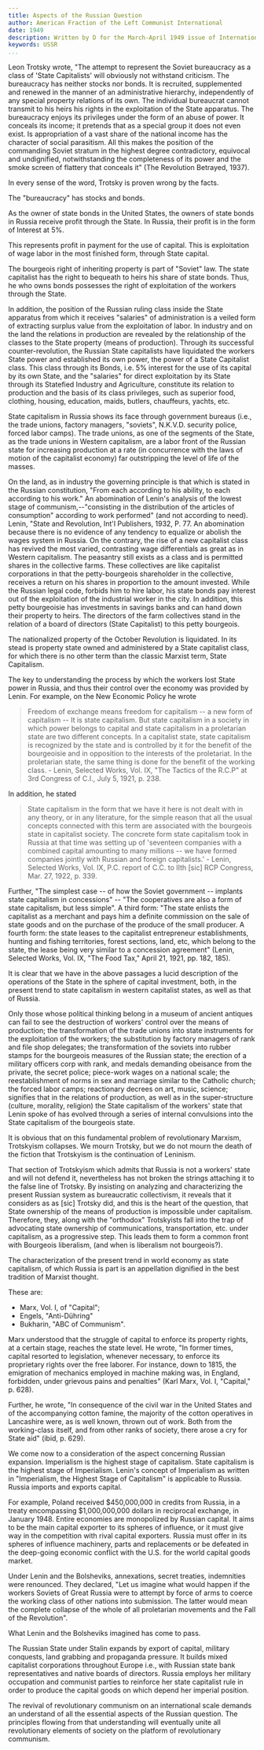 ```yaml
---
title: Aspects of the Russian Question
author: American Fraction of the Left Communist International
date: 1949
description: Written by D for the March-April 1949 issue of International Bulletin, the publication of the American Fraction of the Left Communist International. Some errors in the text below were present in the original.
keywords: USSR
...
```


Leon Trotsky wrote, "The attempt to represent the Soviet bureaucracy as
a class of 'State Capitalists' will obviously not withstand criticism.
The bureaucracy has neither stocks nor bonds. It is recruited,
supplemented and renewed in the manner of an administrative hierarchy,
independently of any special property relations of its own. The
individual bureaucrat cannot transmit to his heirs his rights in the
exploitation of the State apparatus. The bureaucracy enjoys its
privileges under the form of an abuse of power. It conceals its income;
it pretends that as a special group it does not even exist. Is
appropriation of a vast share of the national income has the character
of social parasitism. All this makes the position of the commanding
Soviet stratum in the highest degree contradictory, equivocal and
undignified, notwithstanding the completeness of its power and the smoke
screen of flattery that conceals it" (The Revolution Betrayed, 1937).

In every sense of the word, Trotsky is proven wrong by the facts.

The "bureaucracy" has stocks and bonds.

As the owner of state bonds in the United States, the owners of state
bonds in Russia receive profit through the State. In Russia, their
profit is in the form of Interest at 5%.

This represents profit in payment for the use of capital. This is
exploitation of wage labor in the most finished form, through State
capital.

The bourgeois right of inheriting property is part of "Soviet" law. The
state capitalist has the right to bequeath to heirs his share of state
bonds. Thus, he who owns bonds possesses the right of exploitation
of the workers through the State.

In addition, the position of the Russian ruling class inside the State
apparatus from which it receives "salaries" of administration is a
veiled form of extracting surplus value from the exploitation of labor.
In industry and on the land the relations in production are revealed by
the relationship of the classes to the State property (means of
production). Through its successful counter-revolution, the Russian
State capitalists have liquidated the workers State power and
established its own power, the power of a State Capitalist class. This
class through its Bonds, i.e. 5% interest for the use of its capital by
its own State, and the "salaries" for direct exploitation by its State
through its Statefied Industry and Agriculture, constitute its relation
to production and the basis of its class privileges, such as superior
food, clothing, housing, education, maids, butlers, chauffeurs, yachts,
etc.

State capitalism in Russia shows its face through government bureaus
(i.e., the trade unions, factory managers, "soviets", N.K.V.D. security
police, forced labor camps). The trade unions, as one of the segments of
the State, as the trade unions in Western capitalism, are a labor front
of the Russian state for increasing production at a rate (in concurrence
with the laws of motion of the capitalist economy) far outstripping the
level of life of the masses.

On the land, as in industry the governing principle is that which is
stated in the Russian constitution, "From each according to his ability,
to each according to his work." An abomination of Lenin's analysis of
the lowest stage of communism,--"consisting in the distribution of the
articles of consumption" according to work performed" (and not according
to need). Lenin, "State and Revolution, Int'l Publishers, 1932, P. 77.
An abomination because there is no evidence of any tendency to equalize
or abolish the wages system in Russia. On the contrary, the rise of a
new capitalist class has revived the most varied, contrasting wage
differentials as great as in Western capitalism. The peasantry
still exists as a class and is permitted shares in the collective farms.
These collectives are like capitalist corporations in that the
petty-bourgeois shareholder in the collective, receives a return on his
shares in proportion to the amount invested. While the Russian legal
code, forbids him to hire labor, his state bonds pay interest out of the
exploitation of the industrial worker in the city. In addition, this
petty bourgeoisie has investments in savings banks and can hand down
their property to heirs. The directors of the farm collectives stand in
the relation of a board of directors (State Capitalist) to this petty
bourgeois.

The nationalized property of the October Revolution is liquidated. In
its stead is property state owned and administered by a State capitalist
class, for which there is no other term than the classic Marxist term,
State Capitalism.

The key to understanding the process by which the workers lost State
power in Russia, and thus their control over the economy was provided by
Lenin. For example, on the New Economic Policy he wrote

>Freedom of exchange means freedom for capitalism -- a new form of
>capitalism -- It is state capitalism. But state capitalism in a society
>in which power belongs to capital and state capitalism in a proletarian
>state are two different concepts. In a capitalist state, state
>capitalism is recognized by the state and is controlled by it for the
>benefit of the bourgeoisie and in opposition to the interests of the
>proletariat. In the proletarian state, the same thing is done for the
>benefit of the working class. - Lenin, Selected Works, Vol. IX, "The
>Tactics of the R.C.P" at 3rd Congress of C.I., July 5, 1921, p. 238.

In addition, he stated

>State capitalism in the form that we have it here is not dealt with in
>any theory, or in any literature, for the simple reason that all the
>usual concepts connected with this term are associated with the
>bourgeois state in capitalist society. The concrete form state
>capitalism took in Russia at that time was setting up of 'seventeen
>companies with a combined capital amounting to many millions -- we have
>formed companies jointly with Russian and foreign capitalists.' -
>Lenin, Selected Works, Vol. IX, P.C. report of C.C. to IIth [sic] RCP
>Congress, Mar. 27, 1922, p. 339.

Further, "The simplest case -- of how the Soviet government -- implants
state capitalism in concessions" -- "The cooperatives are also a form of
state capitalism, but less simple". A third form: "The state enlists the
capitalist as a merchant and pays him a definite commission on the sale
of state goods and on the purchase of the produce of the small producer.
A fourth form: the state leases to the capitalist entrepreneur
establishments, hunting and fishing territories, forest sections, land,
etc, which belong to the state, the lease being very similar to a
concession agreement" (Lenin, Selected Works, Vol. IX, "The Food Tax,"
April 21, 1921, pp. 182, 185).

It is clear that we have in the above passages a lucid description of
the operations of the State in the sphere of capital investment, both,
in the present trend to state capitalism in western capitalist states,
as well as that of Russia.

Only those whose political thinking belong in a museum of ancient
antiques can fail to see the destruction of workers' control over the
means of production; the transformation of the trade unions into state
instruments for the exploitation of the workers; the substitution by
factory managers of rank and file shop delegates; the transformation of
the soviets into rubber stamps for the bourgeois measures of the Russian
state; the erection of a military officers corp with rank, and medals
demanding obeisance from the private, the secret police; piece-work
wages on a national scale; the reestablishment of norms in sex and
marriage similar to the Catholic church; the forced labor camps;
reactionary decrees on art, music, science; signifies that in the
relations of production, as well as in the super-structure (culture,
morality, religion) the State capitalism of the workers' state that
Lenin spoke of has evolved through a series of internal convulsions into
the State capitalism of the bourgeois state.

It is obvious that on this fundamental problem of revolutionary Marxism,
Trotskyism collapses. We mourn Trotsky, but we do not mourn the death of
the fiction that Trotskyism is the continuation of Leninism.

That section of Trotskyism which admits that Russia is not a workers'
state and will not defend it, nevertheless has not broken the strings
attaching it to the false line of Trotsky. By insisting on analyzing and
characterizing the present Russian system as bureaucratic collectivism,
it reveals that it considers as as [sic] Trotsky did, and this is the
heart of the question, that State ownership of the means of production
is impossible under capitalism. Therefore, they, along with the
"orthodox" Trotskyists fall into the trap of advocating state ownership
of communications, transportation, etc. under capitalism, as a
progressive step. This leads them to form a common front with Bourgeois
liberalism, (and when is liberalism not bourgeois?).

The characterization of the present trend in world economy as state
capitalism, of which Russia is part is an appellation dignified in the
best tradition of Marxist thought.

These are:

* Marx, Vol. I, of "Capital";
* Engels, "Anti-Dühring"
* Bukharin, "ABC of Communism".

Marx understood that the struggle of capital to enforce its property
rights, at a certain stage, reaches the state level. He wrote, "In
former times, capital resorted to legislation, whenever necessary, to
enforce its proprietary rights over the free laborer. For instance, down
to 1815, the emigration of mechanics employed in machine making was, in
England, forbidden, under grievous pains and penalties" (Karl Marx, Vol.
I, "Capital," p. 628).

Further, he wrote, "In consequence of the civil war in the United States
and of the accompanying cotton famine, the majority of the cotton
operatives in Lancashire were, as is well known, thrown out of work.
Both from the working-class itself, and from other ranks of society,
there arose a cry for State aid" (ibid, p. 629).

We come now to a consideration of the aspect concerning Russian
expansion. Imperialism is the highest stage of capitalism. State
capitalism is the highest stage of Imperialism. Lenin's concept of
Imperialism as written in "Imperialism, the Highest Stage of Capitalism"
is applicable to Russia. Russia imports and exports capital.

For example, Poland received $450,000,000 in credits from Russia, in a
treaty encompassing $1,000,000,000 dollars in reciprocal exchange, in
January 1948. Entire economies are monopolized by Russian capital. It
aims to be the main capital exporter to its spheres of influence, or it
must give way in the competition with rival capital exporters. Russia
must offer in its spheres of influence machinery, parts and replacements
or be defeated in the deep-going economic conflict with the U.S. for the
world capital goods market.

Under Lenin and the Bolsheviks, annexations, secret treaties,
indemnities were renounced. They declared, "Let us imagine what would
happen if the workers Soviets of Great Russia were to attempt by force
of arms to coerce the working class of other nations into submission.
The latter would mean the complete collapse of the whole of all
proletarian movements and the Fall of the Revolution".

What Lenin and the Bolsheviks imagined has come to pass.

The Russian State under Stalin expands by export of capital, military
conquests, land grabbing and propaganda pressure. It builds mixed
capitalist corporations throughout Europe i.e., with Russian state
bank representatives and native boards of directors. Russia employs her
military occupation and communist parties to reinforce her state
capitalist rule in order to produce the capital goods on which depend
her imperial position.

The revival of revolutionary communism on an international scale demands
an understand of all the essential aspects of the Russian
question. The principles flowing from that understanding will
eventually unite all revolutionary elements of society on the platform
of revolutionary communism.
